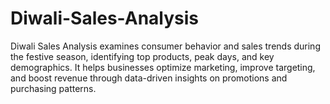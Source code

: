 # Diwali-Sales-Analysis
 Diwali Sales Analysis examines consumer behavior and sales trends during the festive season, identifying top products, peak days, and key demographics. It helps businesses optimize marketing, improve targeting, and boost revenue through data-driven insights on promotions and purchasing patterns.
